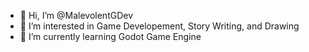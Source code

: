 - 👋 Hi, I’m @MalevolentGDev
- 👀 I’m interested in Game Developement, Story Writing, and Drawing
- 🌱 I’m currently learning Godot Game Engine
